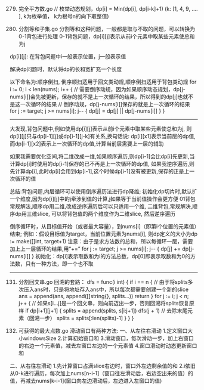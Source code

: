 279. 完全平方数.go
// 枚举动态规划，dp[i] = Min(dp[i], dp[i-k]+1) (k: [1, 4, 9, .... ], k为枚举值， k为根号n的向下取整值)

416. 分割等和子集.go
分割等和这种问题，一般都是取与不取的问题，可以转换为0-1背包进行处理
0-1背包问题，dp[i][j]表示从前i个元素中取某些元素使总和为j

dp[i][j]: 在背包问题中i一般表示位置，j一般表示值

解决dp问题时，默认将dp的长和宽扩充一个长度

以下命名为:顺序倒扫, 倒序顺扫适用于回文类动规,顺序倒扫适用于背包类动规
	for i := 0; i < len(nums); i++ {
		// 需要倒序动规，因为如果顺序动态规划，dp[j-nums[i]]会先被更新，保存的就不是上一次循环的结果，所以得到的dp[j]也就不是这一次循环的结果
		// 倒序动规，dp[j-nums[i]]保存的就是上一次循环的结果
		for j := target; j >= nums[i]; j-- {
			dp[j] = dp[j] || dp[j-nums[i]]
		}
	}
	
*****************
大发现,背包问题中,例如使用dp[i][j]表示从前i个元素中取某些元素使总和为j, 则dp[i][j]只与dp[i-1][j]或dp[i-1][j-k]有关系,换句话说:
dp[i][x1]表示当前层的dp值,而dp[i-1][x2]表示上一次循环的dp值,计算当前层需要上一层的辅助

如果我需要优化空间,将二维改成一维,如果顺序遍历,则dp[i-1]会比dp[i]先更新,当计算dp[i]时使用的dp[i-1]保存的已不再是上一次循环的dp值,
如果我逆序遍历,则先计算dp[i],此时dp[i]会用到dp[i-1],这个时候dp[i-1]没有被更新,保存的正是上一次循环的值

总结:背包问题,内层循环可以使用倒序遍历法进行dp降维; 初始化dp切片时,默认扩一个维度,因为dp[i][j]中的j牵涉到值的计算,j如果等于当前值操作会更方便
01背包常规解法,顺序dp用二维,改成逆序遍历后可以只适用一个维,
二维背包,常规解决,顺序dp用三维slice, 可以将背包值的两个维度作为二维slice, 然后逆序遍历

倒序循环时，从目标值开始（或者最大容量），到nums[i]（即第i个位置的元素值）结束;
例如：假设目标值为target，当前位置元素为nums[i], 则dp定义的大小为dp := make([]int, target+1)
注意：由于是求方法数的总和，所以每循环一层，需要加上上一层循环的结果,用“+=”
for j := target; j >= nums[i]; j-- {
    dp[j] += dp[j-nums[i]]
}
初始化：dp[i]表示取数和为i的方法总数，dp[0]即表示取数和为0的方法数，只有一种方法，即一个也不取
*********************

131. 分割回文串.go
回溯的套路：
	dfs = func(i int) {
		if i == n {
			// 由于将splits多次压入ans时，只是将地址存入ans中，所以每次都需要创建一个新的slice
			ans = append(ans, append([]string{}, splits...))
			return
		}
		for j := i; j < n; j++ {
			// 如果s[i...j]是一个回文串，则向前迈出一步，否则回溯将splits恢复原样
			if dp[i+1][j+1] {
				splits = append(splits, s[i:j+1])
				dfs(j + 1)
				// 去除末尾元素（回溯一步）
				splits = splits[:len(splits)-1]
			}
		}
	}
	
1423. 可获得的最大点数.go
滑动窗口有两种方法:
一、从左往右滑动
1.定义窗口大小windowsSize
2.计算初始窗口和
3.滑动窗口，每次滑动一步，加上右窗口的右边一个元素值，减去左窗口左边的一个元素值
4.窗口滑动时动态更新窗口和

二、从右往左滑动
1.先计算窗口占满slice右边时，窗口外左边剩余值的和
2.i依旧从0-k进行遍历，每次加上nums\[n-i-1]（窗口往左滑动后，右边空出来的值）的值，再减去nums\[k-i-1](窗口向左边滑动后，左边进入左窗口的值)